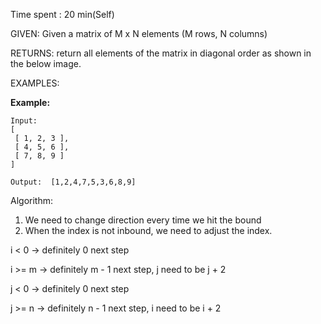 Time spent :  20 min(Self)

GIVEN: Given a matrix of M x N elements (M rows, N columns)

RETURNS: return all elements of the matrix in diagonal order as shown in the below image.

EXAMPLES:

**Example:**

```
Input:
[
 [ 1, 2, 3 ],
 [ 4, 5, 6 ],
 [ 7, 8, 9 ]
]

Output:  [1,2,4,7,5,3,6,8,9]

```

Algorithm:

1. We need to change direction every time we hit the bound
2. When the index is not inbound, we need to adjust the index. 

i < 0 -> definitely 0 next step

i >= m -> definitely m - 1 next step, j need to be j + 2

j < 0 -> definitely 0 next step

j >= n -> definitely n - 1 next step, i need to be i + 2

 